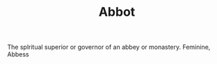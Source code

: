 ---
title: Abbot
letter: A
permalink: "/definitions/abbot.html"
body: The splritual superior or governor of an abbey or monastery. Feminine, Abbess
published_at: '2018-07-07'
layout: post
---